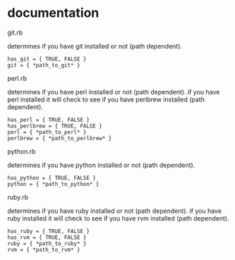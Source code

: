 # documentation


git.rb

determines if you have git installed or not (path dependent).

	has_git = { TRUE, FALSE }
	git = { *path_to_git* }

perl.rb

determines if you have perl installed or not (path dependent).  if you have perl installed it will check to see if you have perlbrew installed (path dependent).

	has_perl = { TRUE, FALSE }
	has_perlbrew = { TRUE, FALSE }
	perl = { *path_to_perl* }
	perlbrew = { *path_to_perlbrew* }


python.rb

determines if you have python installed or not (path dependent).

	has_python = { TRUE, FALSE }
	python = { *path_to_python* }


ruby.rb

determines if you have ruby installed or not (path dependent).  if you have ruby installed it will check to see if you have rvm installed (path dependent).

	has_ruby = { TRUE, FALSE }
	has_rvm = { TRUE, FALSE }
	ruby = { *path_to_ruby* }
	rvm = { *path_to_rvm* }
